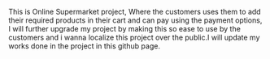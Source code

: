 This is Online Supermarket project, Where the customers uses them to add their required products in their cart and can pay using the payment options, I will further upgrade my project by making this so ease to use by the customers and i wanna localize this project over the public.I will update my works done in the project in this github page.
